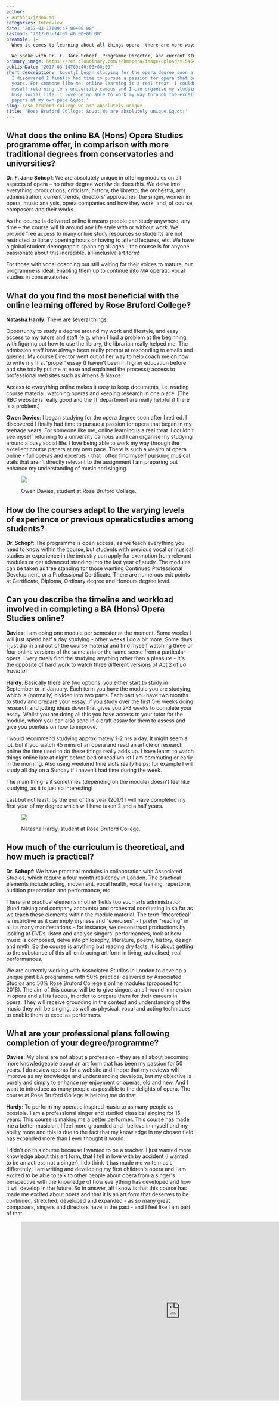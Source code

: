 ```yaml
---
author:
- authors/jenna.md
categories: Interview
date: "2017-03-13T09:47:00+00:00"
lastmod: "2017-03-14T09:40:00+00:00"
preamble: |-
  When it comes to learning about all things opera, there are more ways to do it than you may think. Compared to the common structure of music and opera degrees at universities and conservatories, South London's [Rose Bruford College](https://www.bruford.ac.uk/courses/opera-studies-ba-hons-by-online-distance-learning/) is unique in its operatic training. The course schedule is flexible - even offering online resources - and there are accessible points of entry for students of various ages, experience levels, and post-study plans.

  We spoke with Dr. F. Jane Schopf, Programme Director, and current students Owen Davies and Natasha Hardy, about the broad-reaching possibilities at Rose Bruford College.
primary_image: https://res.cloudinary.com/schmopera/image/upload/v1545409169/media/webhook-uploads/1489399064467/2017-03-13---Opera-image-1.jpg.jpg
publishDate: "2017-03-14T09:40:00+00:00"
short_description: '&quot;I began studying for the opera degree soon after I retired.
  I discovered I finally had time to pursue a passion for opera that began in my teenage
  years. For someone like me, online learning is a real treat. I couldn&#039;t see
  myself returning to a university campus and I can organise my studying around a
  busy social life. I love being able to work my way through the excellent course
  papers at my own pace.&quot;'
slug: rose-bruford-college-we-are-absolutely-unique
title: 'Rose Bruford College: &quot;We are absolutely unique.&quot;'
---
```


## What does the online BA (Hons) Opera Studies programme offer, in comparison with more traditional degrees from conservatories and universities?

**Dr. F. Jane Schopf**: We are absolutely unique in offering modules on all aspects of opera – no other degree worldwide does this. We delve into everything: productions, criticism, history, the libretto, the orchestra, arts administration, current trends, directors' approaches, the singer, women in opera, music analysis, opera companies and how they work, and, of course, composers and their works.

As the course is delivered online it means people can study anywhere, any time – the course will fit around any life style with or without work. We provide free access to many online study resources so students are not restricted to library opening hours or having to attend lectures, etc. We have a global student demographic spanning all ages – the course is for anyone passionate about this incredible, all-inclusive art form! 

For those with vocal coaching but still waiting for their voices to mature, our programme is ideal, enabling them up to continue into MA operatic vocal studies in conservatories.

## What do you find the most beneficial with the online learning offered by Rose Bruford College?

**Natasha Hardy**: There are several things:

Opportunity to study a degree around my work and lifestyle, and easy access to my tutors and staff (e.g. when I had a problem at the beginning with figuring out how to use the library, the librarian really helped me. The admission staff have always been really prompt at responding to emails and queries. My course Director went out of her way to help coach me on how to write my first 'proper' essay  (I haven't been in higher education before and she totally put me at ease and explained the process); access to professional websites such as Athens & Naxos.

Access to everything online makes it easy to keep documents, i.e. reading course material, watching operas and keeping research in one place.  (The RBC website is really good and the IT department are really helpful if there is a problem.)

**Owen Davies**: I began studying for the opera degree soon after I retired. I discovered I finally had time to pursue a passion for opera that began in my teenage years. For someone like me, online learning is a real treat. I couldn't see myself returning to a university campus and I can organise my studying around a busy social life. I love being able to work my way through the excellent course papers at my own pace. There is such a wealth of opera online - full operas and excerpts - that I often find myself pursuing musical trails that aren't directly relevant to the assignment I am preparing but enhance my understanding of music and singing.

<figure data-type="image">

![](https://res.cloudinary.com/schmopera/image/upload/v1545409169/media/webhook-uploads/1489399144011/2017-03-13---Owen-Davies.jpg.jpg)
<figcaption>Owen Davies, student at Rose Bruford College.</figcaption>
</figure>

## How do the courses adapt to the varying levels of experience or previous operaticstudies among students?

**Dr. Schopf**: The programme is open access, as we teach everything you need to know within the course, but students with previous vocal or musical studies or experience in the industry can apply for exemption from relevant modules or get advanced standing into the last year of study. The modules can be taken as free standing for those wanting Continued Professional Development, or a Professional Certificate. There are numerous exit points at Certificate, Diploma, Ordinary degree and Honours degree level.

## Can you describe the timeline and workload involved in completing a BA (Hons) Opera Studies online?

**Davies**: I am doing one module per semester at the moment.  Some weeks I will just spend half a day studying - other weeks I do a bit more.  Some days I just dip in and out of the course material and find myself watching three or four online versions of the same aria or the same scene from a particular opera. I very rarely find the studying anything other than a pleasure - it's the opposite of hard work to watch three different versions of Act 2 of *La traviata*!

**Hardy**: Basically there are two options: you either start to study in September or in January.  Each term you have the module you are studying, which is (normally) divided into two parts.  Each part you have two months to study and prepare your essay.  If you study over the first 5-6 weeks doing research and jotting ideas down that gives you 2-3 weeks to complete your essay.  Whilst you are doing all this you have access to your tutor for the module, whom you can also send in a draft essay for them to assess and give you pointers on how to improve.

I would recommend studying approximately 1-2 hrs a day.  It might seem a lot, but if you watch 45 mins of an opera and read an article or research online the time used to do these things really adds up.  I have learnt to watch things online late at night before bed or read whilst I am commuting or early in the morning.  Also using weekend time slots really helps:  for example I will study all day on a Sunday if I haven't had time during the week. 

The main thing is it sometimes (depending on the module) doesn't feel like studying, as it is just so interesting!

Last but not least, by the end of this year (2017) I will have completed my first year of my degree which will have taken 2 and a half years.

<figure data-type="image">

![](https://res.cloudinary.com/schmopera/image/upload/v1545409169/media/webhook-uploads/1489399100204/2017-03-13---Natasha-Hardy.jpg.jpg)
<figcaption>Natasha Hardy, student at Rose Bruford College.</figcaption>
</figure>

## How much of the curriculum is theoretical, and how much is practical?

**Dr. Schopf**: We have practical modules in collaboration with Associated Studios, which require a four month residency in London. The practical elements include acting, movement, vocal health, vocal training, repertoire, audition preparation and performance, etc. 

There are practical elements in other fields too such arts administration (fund raising and company accounts) and orchestral conducting in so far as we teach these elements within the module material. The term "theoretical" is restrictive as it can imply dryness and "exercises" - I prefer "reading" in all its many manifestations – for instance, we deconstruct productions by looking at DVDs, listen and analyse singers' performances, look at how music is composed, delve into philosophy, literature, poetry, history, design and myth. So the course is anything but reading dry facts, it is about getting to the substance of this all-embracing art form in living, actualised, real performances.

We are currently working with Associated Studios in London to develop a unique joint BA programme with 50% practical delivered by Associated Studios and 50% Rose Bruford College's online modules (proposed for 2018). The aim of this course will be to give singers an all-round immersion in opera and all its facets, in order to prepare them for their careers in opera. They will receive grounding in the context and understanding of the music they will be singing, as well as physical, vocal and acting techniques to enable them to excel as performers.

## What are your professional plans following completion of your degree/programme?

**Davies**: My plans are not about a profession - they are all about becoming more knowledgeable about an art form that has been my passion for 50 years.  I do review operas for a website and I hope that my reviews will improve as my knowledge and understanding develops, but my objective is purely and simply to enhance my enjoyment or operas, old and new. And I want to introduce as many people as possible to the delights of opera. The course at Rose Bruford College is helping me do that.

**Hardy**: To perform my operatic inspired music to as many people as possible. I am a professional singer and studied classical singing for 15 years.  This course is making me a better performer. This course has made me a better musician, I feel more grounded and I believe in myself and my ability more and this is due to the fact that my knowledge in my chosen field has expanded more than I ever thought it would. 

I didn't do this course because I wanted to be a teacher. I just wanted more knowledge about this art form, that I fell in love with by accident (I wanted to be an actress not a singer). I do think it has made me write music differently; I am writing and developing my first children's opera and I am excited to be able to talk to other people about opera from a singer's perspective with the knowledge of how everything has developed and how it will develop in the future.  So in answer, all I know is that this course has made me excited about opera and that it is an art form that deserves to be continued, stretched, developed and expanded - as so many great composers, singers and directors have in the past - and I feel like I am part of that.

<figure data-type="video">
<iframe width="854" height="480" src="https://www.youtube.com/embed/gnRuc05YltY" frameborder="0" allowfullscreen></iframe>
</figure>
